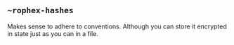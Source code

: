 ## `~rophex-hashes`
Makes sense to adhere to conventions.
Although you can store it encrypted in state just as you can in a file.